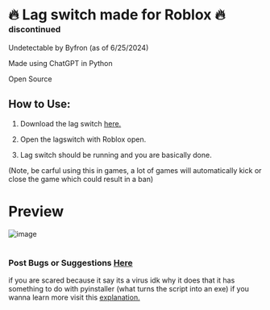 # 🔥 Lag switch made for Roblox 🔥 <sup><sup><sup>discontinued</sup> </sup> </sup>

Undetectable by Byfron (as of 6/25/2024)

Made using ChatGPT in Python

Open Source

## How to Use:

1. Download the lag switch [here.](https://github.com/SquareszLeaf/Leaf-LagSwitch/releases)

2. Open the lagswitch with Roblox open.

3. Lag switch should be running and you are basically done.

(Note, be carful using this in games, a lot of games will automatically kick or close the game which could result in a ban)
# Preview
![image](https://github.com/LEAVEMEALONEHITHUB/NRQWO43XNF2GG2DMN5QWIZLS/assets/171099505/ee7fcfd4-dea0-4ff9-8b81-b0921c329182)
#
### Post Bugs or Suggestions [Here](https://github.com/SquareszLeaf/Leaf-LagSwitch/issues)

if you are scared because it say its a virus idk why it does that it has something to do with pyinstaller (what turns the script into an exe) if you wanna learn more visit this [explanation.](https://stackoverflow.com/questions/43777106/program-made-with-pyinstaller-now-seen-as-a-trojan-horse-by-avg)
